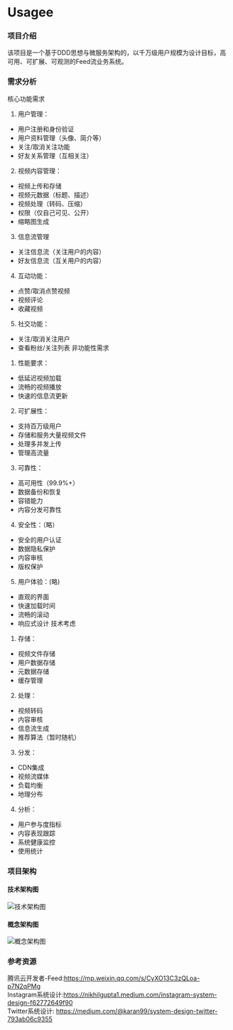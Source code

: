 # Usagee
### 项目介绍
该项目是一个基于DDD思想与微服务架构的，以千万级用户规模为设计目标，高可用、可扩展、可观测的Feed流业务系统。  
### 需求分析
核心功能需求
1. 用户管理：
  - 用户注册和身份验证
  - 用户资料管理（头像、简介等）
  - 关注/取消关注功能
  - 好友关系管理（互相关注）
2. 视频内容管理：
  - 视频上传和存储
  - 视频元数据（标题、描述）
  - 视频处理（转码、压缩） 
  - 权限（仅自己可见、公开）
  - 缩略图生成
3. 信息流管理
  - 关注信息流（关注用户的内容）
  - 好友信息流（互关用户的内容）
4. 互动功能：
  - 点赞/取消点赞视频
  - 视频评论
  - 收藏视频
5. 社交功能：
  - 关注/取消关注用户
  - 查看粉丝/关注列表
非功能性需求
1. 性能要求：
  - 低延迟视频加载
  - 流畅的视频播放
  - 快速的信息流更新
2. 可扩展性：
  - 支持百万级用户
  - 存储和服务大量视频文件
  - 处理多并发上传
  - 管理高流量
3. 可靠性：
  - 高可用性（99.9%+）
  - 数据备份和恢复
  - 容错能力
  - 内容分发可靠性
4. 安全性：（略）
  - 安全的用户认证
  - 数据隐私保护
  - 内容审核
  - 版权保护
5. 用户体验：(略)
  - 直观的界面
  - 快速加载时间
  - 流畅的滚动
  - 响应式设计
技术考虑
1. 存储：
  - 视频文件存储
  - 用户数据存储
  - 元数据存储
  - 缓存管理
2. 处理：
  - 视频转码
  - 内容审核
  - 信息流生成
  - 推荐算法（暂时随机）
3. 分发：
  - CDN集成
  - 视频流媒体
  - 负载均衡
  - 地理分布
4. 分析：
  - 用户参与度指标
  - 内容表现跟踪
  - 系统健康监控
  - 使用统计  
### 项目架构
#### 技术架构图
![技术架构图](https://github.com/vbiufnv/Usagee/blob/dev/test/docs/img/%E6%8A%80%E6%9C%AF%E6%9E%B6%E6%9E%84%E5%9B%BE.jpg)
#### 概念架构图
![概念架构图](https://github.com/vbiufnv/Usagee/blob/dev/test/docs/img/%E6%A6%82%E5%BF%B5%E6%9E%B6%E6%9E%84%E5%9B%BE.jpg)  



### 参考资源
腾讯云开发者-Feed:https://mp.weixin.qq.com/s/CyXO13C3zQLoa-p7N2qPMg  
Instagram系统设计:https://nikhilgupta1.medium.com/instagram-system-design-f62772649f90  
Twitter系统设计: https://medium.com/@karan99/system-design-twitter-793ab06c9355